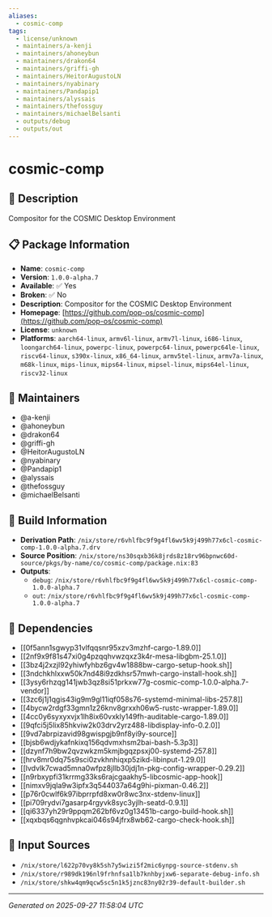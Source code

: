```yaml
---
aliases:
  - cosmic-comp
tags:
  - license/unknown
  - maintainers/a-kenji
  - maintainers/ahoneybun
  - maintainers/drakon64
  - maintainers/griffi-gh
  - maintainers/HeitorAugustoLN
  - maintainers/nyabinary
  - maintainers/Pandapip1
  - maintainers/alyssais
  - maintainers/thefossguy
  - maintainers/michaelBelsanti
  - outputs/debug
  - outputs/out
---
```


# cosmic-comp

## 📝 Description

Compositor for the COSMIC Desktop Environment

## 📋 Package Information

- **Name**: `cosmic-comp`
- **Version**: `1.0.0-alpha.7`
- **Available**: ✅ Yes
- **Broken**: ✅ No
- **Description**: Compositor for the COSMIC Desktop Environment
- **Homepage**: [https://github.com/pop-os/cosmic-comp](https://github.com/pop-os/cosmic-comp)
- **License**: `unknown`
- **Platforms**: `aarch64-linux`, `armv6l-linux`, `armv7l-linux`, `i686-linux`, `loongarch64-linux`, `powerpc-linux`, `powerpc64-linux`, `powerpc64le-linux`, `riscv64-linux`, `s390x-linux`, `x86_64-linux`, `armv5tel-linux`, `armv7a-linux`, `m68k-linux`, `mips-linux`, `mips64-linux`, `mipsel-linux`, `mips64el-linux`, `riscv32-linux`
## 👥 Maintainers

- @a-kenji
- @ahoneybun
- @drakon64
- @griffi-gh
- @HeitorAugustoLN
- @nyabinary
- @Pandapip1
- @alyssais
- @thefossguy
- @michaelBelsanti


## 🔧 Build Information

- **Derivation Path**: `/nix/store/r6vhlfbc9f9g4fl6wv5k9j499h77x6cl-cosmic-comp-1.0.0-alpha.7.drv`
- **Source Position**: `/nix/store/ns30sqxb36k8jrds8z18rv96bpnwc60d-source/pkgs/by-name/co/cosmic-comp/package.nix:83`
- **Outputs**:
  - `debug`:  `/nix/store/r6vhlfbc9f9g4fl6wv5k9j499h77x6cl-cosmic-comp-1.0.0-alpha.7`
  - `out`:  `/nix/store/r6vhlfbc9f9g4fl6wv5k9j499h77x6cl-cosmic-comp-1.0.0-alpha.7`

## 🔗 Dependencies

- [[0f5ann1sgwyp31vlfqqsnr95xzv3mzhf-cargo-1.89.0]]
- [[2nf9x9f81s47xi0g4pzqqhvwzqxz3k4r-mesa-libgbm-25.1.0]]
- [[3bz4j2xzjl92yhiwfyhbz6gv4w1888bw-cargo-setup-hook.sh]]
- [[3ndchkhlxxw50k7nd48i9zdkhsr57mwh-cargo-install-hook.sh]]
- [[3ysy6rhzqg141jwb3qz8si51prkxw77g-cosmic-comp-1.0.0-alpha.7-vendor]]
- [[3zc6j1j1qgis43ig9m9gl11iqf058s76-systemd-minimal-libs-257.8]]
- [[4bycw2rdgf33gmn1z26knv8grxxh06w5-rustc-wrapper-1.89.0]]
- [[4cc0y6syxyxvjx1lh8ix60vxkly149fh-auditable-cargo-1.89.0]]
- [[9qfci5j5lix85hkviw2k03drv2yrz488-libdisplay-info-0.2.0]]
- [[9vd7abrpizavid98gwispgjb9nf8yi9y-source]]
- [[bjsb6wdjykafnkixq156qdvmxhsm2bai-bash-5.3p3]]
- [[dzynf7h9bw2qvzwkzm5kmjbgqzpsxj00-systemd-257.8]]
- [[hrv8mr0dq75s9sci0zvkhnhiqxp5zikd-libinput-1.29.0]]
- [[lvdvlk7cwad5mna0wfpz8jllb30jdj1n-pkg-config-wrapper-0.29.2]]
- [[n9rbxypfi31krrmg33ks6rajcgaakhy5-libcosmic-app-hook]]
- [[nimxv9jqla9w3ipfx3q544037a64g9hi-pixman-0.46.2]]
- [[p76r0cwlf6k97ibprrpfd8xw0r8wc3nx-stdenv-linux]]
- [[pi709rydvi7gasarp4rgyvk8syc3yjlh-seatd-0.9.1]]
- [[qi6337yh29r9ppqm262bf6vz0g13451b-cargo-build-hook.sh]]
- [[xqxbqs6qgnhvpkcai046s94jfrx8wb62-cargo-check-hook.sh]]

## 📁 Input Sources

- `/nix/store/l622p70vy8k5sh7y5wizi5f2mic6ynpg-source-stdenv.sh`
- `/nix/store/r989dk196nl9frhnfsa1lb7knhbyjxw6-separate-debug-info.sh`
- `/nix/store/shkw4qm9qcw5sc5n1k5jznc83ny02r39-default-builder.sh`

---
*Generated on 2025-09-27 11:58:04 UTC*

